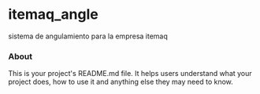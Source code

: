 itemaq_angle
============

sistema de angulamiento para la empresa itemaq

### About

This is your project's README.md file. It helps users understand what your
project does, how to use it and anything else they may need to know.